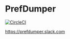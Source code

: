 # PrefDumper

[![CircleCI](https://circleci.com/gh/shibadog/PrefDumper.svg?style=svg)](https://circleci.com/gh/shibadog/PrefDumper)

https://prefdumper.slack.com
